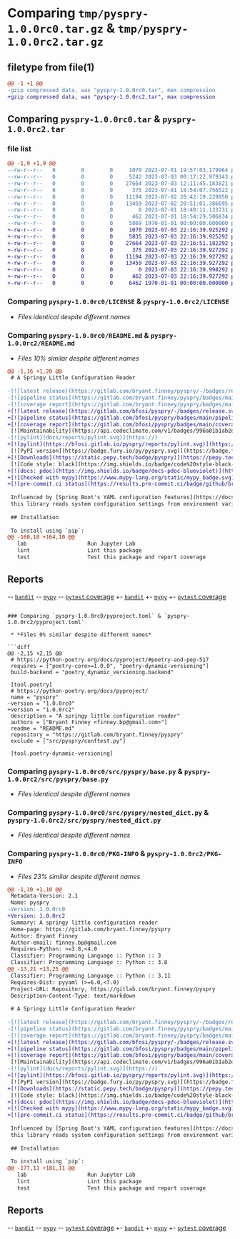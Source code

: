 # Comparing `tmp/pyspry-1.0.0rc0.tar.gz` & `tmp/pyspry-1.0.0rc2.tar.gz`

## filetype from file(1)

```diff
@@ -1 +1 @@
-gzip compressed data, was "pyspry-1.0.0rc0.tar", max compression
+gzip compressed data, was "pyspry-1.0.0rc2.tar", max compression
```

## Comparing `pyspry-1.0.0rc0.tar` & `pyspry-1.0.0rc2.tar`

### file list

```diff
@@ -1,9 +1,9 @@
--rw-r--r--   0        0        0     1070 2023-07-01 19:57:03.179964 pyspry-1.0.0rc0/LICENSE
--rw-r--r--   0        0        0     5242 2023-07-03 00:17:22.979343 pyspry-1.0.0rc0/README.md
--rw-r--r--   0        0        0    27664 2023-07-03 12:11:45.183821 pyspry-1.0.0rc0/pyproject.toml
--rw-r--r--   0        0        0      375 2023-07-01 18:54:07.756522 pyspry-1.0.0rc0/src/pyspry/__init__.py
--rw-r--r--   0        0        0    11194 2023-07-02 20:42:19.229950 pyspry-1.0.0rc0/src/pyspry/base.py
--rw-r--r--   0        0        0    13459 2023-07-02 20:51:01.386695 pyspry-1.0.0rc0/src/pyspry/nested_dict.py
--rw-r--r--   0        0        0        0 2023-07-01 18:40:11.133731 pyspry-1.0.0rc0/src/pyspry/py.typed
--rw-r--r--   0        0        0      462 2023-07-01 18:54:29.506834 pyspry-1.0.0rc0/src/pyspry/settings.py
--rw-r--r--   0        0        0     5869 1970-01-01 00:00:00.000000 pyspry-1.0.0rc0/PKG-INFO
+-rw-r--r--   0        0        0     1070 2023-07-03 22:16:39.925292 pyspry-1.0.0rc2/LICENSE
+-rw-r--r--   0        0        0     5835 2023-07-03 22:16:39.925292 pyspry-1.0.0rc2/README.md
+-rw-r--r--   0        0        0    27664 2023-07-03 22:16:51.182292 pyspry-1.0.0rc2/pyproject.toml
+-rw-r--r--   0        0        0      375 2023-07-03 22:16:39.927292 pyspry-1.0.0rc2/src/pyspry/__init__.py
+-rw-r--r--   0        0        0    11194 2023-07-03 22:16:39.927292 pyspry-1.0.0rc2/src/pyspry/base.py
+-rw-r--r--   0        0        0    13459 2023-07-03 22:16:39.927292 pyspry-1.0.0rc2/src/pyspry/nested_dict.py
+-rw-r--r--   0        0        0        0 2023-07-03 22:16:39.998292 pyspry-1.0.0rc2/src/pyspry/py.typed
+-rw-r--r--   0        0        0      462 2023-07-03 22:16:39.927292 pyspry-1.0.0rc2/src/pyspry/settings.py
+-rw-r--r--   0        0        0     6462 1970-01-01 00:00:00.000000 pyspry-1.0.0rc2/PKG-INFO
```

### Comparing `pyspry-1.0.0rc0/LICENSE` & `pyspry-1.0.0rc2/LICENSE`

 * *Files identical despite different names*

### Comparing `pyspry-1.0.0rc0/README.md` & `pyspry-1.0.0rc2/README.md`

 * *Files 10% similar despite different names*

```diff
@@ -1,16 +1,20 @@
 # A Springy Little Configuration Reader
 
-[![latest release](https://gitlab.com/bryant.finney/pyspry/-/badges/release.svg)](https://gitlab.com/bryant.finney/pyspry/-/releases)
-[![pipeline status](https://gitlab.com/bryant.finney/pyspry/badges/main/pipeline.svg)](https://gitlab.com/bryant.finney/pyspry/-/commits/main)
-[![coverage report](https://gitlab.com/bryant.finney/pyspry/badges/main/coverage.svg)](https://gitlab.com/bryant.finney/pyspry/-/commits/main)
+[![latest release](https://gitlab.com/bfosi/pyspry/-/badges/release.svg)](https://gitlab.com/bfosi/pyspry/-/releases)
+[![pipeline status](https://gitlab.com/bfosi/pyspry/badges/main/pipeline.svg)](https://gitlab.com/bfosi/pyspry/-/pipelines/latest)
+[![coverage report](https://gitlab.com/bfosi/pyspry/badges/main/coverage.svg)](https://bfosi.gitlab.io/pyspry/reports/pytest-html)
 [![Maintainability](https://api.codeclimate.com/v1/badges/996a01b1ab2df27571d5/maintainability)](https://codeclimate.com/github/bryant-finney/pyspry/maintainability)
-[![pylint](docs/reports/pylint.svg)](https://)
+[![pylint](https://bfosi.gitlab.io/pyspry/reports/pylint.svg)](https://bfosi.gitlab.io/pyspry/reports/pylint-gitlab.html)
 [![PyPI version](https://badge.fury.io/py/pyspry.svg)](https://badge.fury.io/py/pyspry)
+[![Downloads](https://static.pepy.tech/badge/pyspry)](https://pepy.tech/project/pyspry)
 [![Code style: black](https://img.shields.io/badge/code%20style-black-000000.svg)](https://github.com/psf/black)
+[![docs: pdoc](https://img.shields.io/badge/docs-pdoc-blueviolet)](https://bfosi.gitlab.io/pyspry)
+[![Checked with mypy](https://www.mypy-lang.org/static/mypy_badge.svg)](https://bfosi.gitlab.io/pyspry/reports/mypy-html)
+[![pre-commit.ci status](https://results.pre-commit.ci/badge/github/bryant-finney/pyspry/main.svg)](https://results.pre-commit.ci/latest/github/bryant-finney/pyspry/main)
 
 Influenced by [Spring Boot's YAML configuration features](https://docs.spring.io/spring-boot/docs/1.1.0.M1/reference/html/boot-features-external-config.html#boot-features-external-config-yaml),
 this library reads system configuration settings from environment variables and YAML files.
 
 ## Installation
 
 To install using `pip`:
@@ -160,10 +164,10 @@
   lab                   Run Jupyter Lab
   lint                  Lint this package
   test                  Test this package and report coverage
 ```
 
 ## Reports
 
-- [`bandit`](docs/reports/bandit.html)
-- [`mypy`](docs/reports/mypy-html/index.html)
-- [`pytest` coverage](docs/reports/pytest-html/index.html)
+- [`bandit`](https://bfosi.gitlab.io/pyspry/reports/bandit.html)
+- [`mypy`](https://bfosi.gitlab.io/pyspry/reports/mypy-html/index.html)
+- [`pytest` coverage](https://bfosi.gitlab.io/pyspry/reports/pytest-html/index.html)
```

### Comparing `pyspry-1.0.0rc0/pyproject.toml` & `pyspry-1.0.0rc2/pyproject.toml`

 * *Files 0% similar despite different names*

```diff
@@ -2,15 +2,15 @@
 # https://python-poetry.org/docs/pyproject/#poetry-and-pep-517
 requires = ["poetry-core>=1.0.0", "poetry-dynamic-versioning"]
 build-backend = "poetry_dynamic_versioning.backend"
 
 [tool.poetry]
 # https://python-poetry.org/docs/pyproject/
 name = "pyspry"
-version = "1.0.0rc0"
+version = "1.0.0rc2"
 description = "A springy little configuration reader"
 authors = ["Bryant Finney <finney.bp@gmail.com>"]
 readme = "README.md"
 repository = "https://gitlab.com/bryant.finney/pyspry"
 exclude = ["src/pyspry/conftest.py"]
 
 [tool.poetry-dynamic-versioning]
```

### Comparing `pyspry-1.0.0rc0/src/pyspry/base.py` & `pyspry-1.0.0rc2/src/pyspry/base.py`

 * *Files identical despite different names*

### Comparing `pyspry-1.0.0rc0/src/pyspry/nested_dict.py` & `pyspry-1.0.0rc2/src/pyspry/nested_dict.py`

 * *Files identical despite different names*

### Comparing `pyspry-1.0.0rc0/PKG-INFO` & `pyspry-1.0.0rc2/PKG-INFO`

 * *Files 23% similar despite different names*

```diff
@@ -1,10 +1,10 @@
 Metadata-Version: 2.1
 Name: pyspry
-Version: 1.0.0rc0
+Version: 1.0.0rc2
 Summary: A springy little configuration reader
 Home-page: https://gitlab.com/bryant.finney/pyspry
 Author: Bryant Finney
 Author-email: finney.bp@gmail.com
 Requires-Python: >=3.8,<4.0
 Classifier: Programming Language :: Python :: 3
 Classifier: Programming Language :: Python :: 3.8
@@ -13,21 +13,25 @@
 Classifier: Programming Language :: Python :: 3.11
 Requires-Dist: pyyaml (>=6.0,<7.0)
 Project-URL: Repository, https://gitlab.com/bryant.finney/pyspry
 Description-Content-Type: text/markdown
 
 # A Springy Little Configuration Reader
 
-[![latest release](https://gitlab.com/bryant.finney/pyspry/-/badges/release.svg)](https://gitlab.com/bryant.finney/pyspry/-/releases)
-[![pipeline status](https://gitlab.com/bryant.finney/pyspry/badges/main/pipeline.svg)](https://gitlab.com/bryant.finney/pyspry/-/commits/main)
-[![coverage report](https://gitlab.com/bryant.finney/pyspry/badges/main/coverage.svg)](https://gitlab.com/bryant.finney/pyspry/-/commits/main)
+[![latest release](https://gitlab.com/bfosi/pyspry/-/badges/release.svg)](https://gitlab.com/bfosi/pyspry/-/releases)
+[![pipeline status](https://gitlab.com/bfosi/pyspry/badges/main/pipeline.svg)](https://gitlab.com/bfosi/pyspry/-/pipelines/latest)
+[![coverage report](https://gitlab.com/bfosi/pyspry/badges/main/coverage.svg)](https://bfosi.gitlab.io/pyspry/reports/pytest-html)
 [![Maintainability](https://api.codeclimate.com/v1/badges/996a01b1ab2df27571d5/maintainability)](https://codeclimate.com/github/bryant-finney/pyspry/maintainability)
-[![pylint](docs/reports/pylint.svg)](https://)
+[![pylint](https://bfosi.gitlab.io/pyspry/reports/pylint.svg)](https://bfosi.gitlab.io/pyspry/reports/pylint-gitlab.html)
 [![PyPI version](https://badge.fury.io/py/pyspry.svg)](https://badge.fury.io/py/pyspry)
+[![Downloads](https://static.pepy.tech/badge/pyspry)](https://pepy.tech/project/pyspry)
 [![Code style: black](https://img.shields.io/badge/code%20style-black-000000.svg)](https://github.com/psf/black)
+[![docs: pdoc](https://img.shields.io/badge/docs-pdoc-blueviolet)](https://bfosi.gitlab.io/pyspry)
+[![Checked with mypy](https://www.mypy-lang.org/static/mypy_badge.svg)](https://bfosi.gitlab.io/pyspry/reports/mypy-html)
+[![pre-commit.ci status](https://results.pre-commit.ci/badge/github/bryant-finney/pyspry/main.svg)](https://results.pre-commit.ci/latest/github/bryant-finney/pyspry/main)
 
 Influenced by [Spring Boot's YAML configuration features](https://docs.spring.io/spring-boot/docs/1.1.0.M1/reference/html/boot-features-external-config.html#boot-features-external-config-yaml),
 this library reads system configuration settings from environment variables and YAML files.
 
 ## Installation
 
 To install using `pip`:
@@ -177,11 +181,11 @@
   lab                   Run Jupyter Lab
   lint                  Lint this package
   test                  Test this package and report coverage
 ```
 
 ## Reports
 
-- [`bandit`](docs/reports/bandit.html)
-- [`mypy`](docs/reports/mypy-html/index.html)
-- [`pytest` coverage](docs/reports/pytest-html/index.html)
+- [`bandit`](https://bfosi.gitlab.io/pyspry/reports/bandit.html)
+- [`mypy`](https://bfosi.gitlab.io/pyspry/reports/mypy-html/index.html)
+- [`pytest` coverage](https://bfosi.gitlab.io/pyspry/reports/pytest-html/index.html)
```

